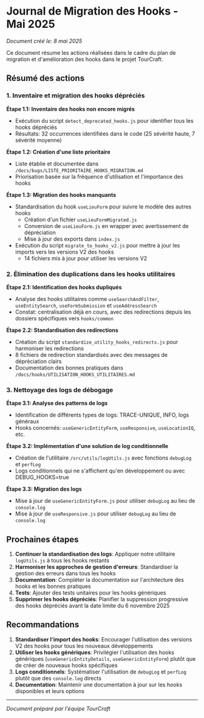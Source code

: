 # Journal de Migration des Hooks - Mai 2025

*Document créé le: 8 mai 2025*

Ce document résume les actions réalisées dans le cadre du plan de migration et d'amélioration des hooks dans le projet TourCraft.

## Résumé des actions

### 1. Inventaire et migration des hooks dépréciés

**Étape 1.1: Inventaire des hooks non encore migrés**
- Exécution du script `detect_deprecated_hooks.js` pour identifier tous les hooks dépréciés
- Résultats: 32 occurrences identifiées dans le code (25 sévérité haute, 7 sévérité moyenne)

**Étape 1.2: Création d'une liste prioritaire**
- Liste établie et documentée dans `/docs/bugs/LISTE_PRIORITAIRE_HOOKS_MIGRATION.md`
- Priorisation basée sur la fréquence d'utilisation et l'importance des hooks

**Étape 1.3: Migration des hooks manquants**
- Standardisation du hook `useLieuForm` pour suivre le modèle des autres hooks
  - Création d'un fichier `useLieuFormMigrated.js`
  - Conversion de `useLieuForm.js` en wrapper avec avertissement de dépréciation
  - Mise à jour des exports dans `index.js`
- Exécution du script `migrate_to_hooks_v2.js` pour mettre à jour les imports vers les versions V2 des hooks
  - 14 fichiers mis à jour pour utiliser les versions V2

### 2. Élimination des duplications dans les hooks utilitaires

**Étape 2.1: Identification des hooks dupliqués**
- Analyse des hooks utilitaires comme `useSearchAndFilter`, `useEntitySearch`, `useFormSubmission` et `useAddressSearch`
- Constat: centralisation déjà en cours, avec des redirections depuis les dossiers spécifiques vers `hooks/common`

**Étape 2.2: Standardisation des redirections**
- Création du script `standardize_utility_hooks_redirects.js` pour harmoniser les redirections
- 8 fichiers de redirection standardisés avec des messages de dépréciation clairs
- Documentation des bonnes pratiques dans `/docs/hooks/UTILISATION_HOOKS_UTILITAIRES.md`

### 3. Nettoyage des logs de débogage

**Étape 3.1: Analyse des patterns de logs**
- Identification de différents types de logs: TRACE-UNIQUE, INFO, logs généraux
- Hooks concernés: `useGenericEntityForm`, `useResponsive`, `useLocationIQ`, etc.

**Étape 3.2: Implémentation d'une solution de log conditionnelle**
- Création de l'utilitaire `/src/utils/logUtils.js` avec fonctions `debugLog` et `perfLog`
- Logs conditionnels qui ne s'affichent qu'en développement ou avec DEBUG_HOOKS=true

**Étape 3.3: Migration des logs**
- Mise à jour de `useGenericEntityForm.js` pour utiliser `debugLog` au lieu de `console.log`
- Mise à jour de `useResponsive.js` pour utiliser `debugLog` au lieu de `console.log`

## Prochaines étapes

1. **Continuer la standardisation des logs**: Appliquer notre utilitaire `logUtils.js` à tous les hooks restants
2. **Harmoniser les approches de gestion d'erreurs**: Standardiser la gestion des erreurs dans tous les hooks
3. **Documentation**: Compléter la documentation sur l'architecture des hooks et les bonnes pratiques
4. **Tests**: Ajouter des tests unitaires pour les hooks génériques
5. **Supprimer les hooks dépréciés**: Planifier la suppression progressive des hooks dépréciés avant la date limite du 6 novembre 2025

## Recommandations

1. **Standardiser l'import des hooks**: Encourager l'utilisation des versions V2 des hooks pour tous les nouveaux développements
2. **Utiliser les hooks génériques**: Privilégier l'utilisation des hooks génériques (`useGenericEntityDetails`, `useGenericEntityForm`) plutôt que de créer de nouveaux hooks spécifiques
3. **Logs conditionnels**: Systématiser l'utilisation de `debugLog` et `perfLog` plutôt que des `console.log` directs
4. **Documentation**: Maintenir une documentation à jour sur les hooks disponibles et leurs options

---

*Document préparé par l'équipe TourCraft*